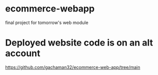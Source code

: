 # ecommerce-webapp
 final project for tomorrow's web module
# Deployed website code is on an alt account
https://github.com/gachaman32/ecommerce-web-app/tree/main
